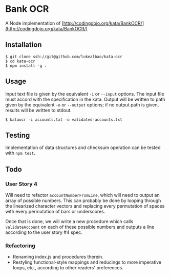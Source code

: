 # Bank OCR 
A Node implementation
of
[http://codingdojo.org/kata/BankOCR/](http://codingdojo.org/kata/BankOCR/)

## Installation
```shell
$ git clone ssh://git@github.com/lukealbao/kata-ocr
$ cd kata-ocr
$ npm install -g .
```

## Usage
Input text file is given by the equivalent `-i` or `--input`
options. The input file must accord with the specification in the
kata. Output will be written to path given by the equivalent `-o` or
`--output` options; if no output path is given, results will be
written to stdout.

```shell
$ kataocr -i accounts.txt -o validated-accounts.txt
```

## Testing
Implementation of data structures and checksum operation can be tested
with `npm test`.

## Todo

### User Story 4
Will need to refactor `accountNumberFromLine`, which will need to
output an array of possible numbers. This can probably be done by looping
through the linearized character vectors and replacing every
permutation of spaces with every permutation of bars or underscores. 

Once that is done, we will write a new procedure which calls
`validateAccount` on each of these possible numbers and outputs a line
according to the user story #4 spec.

### Refactoring
- Renaming index.js and procedures therein.
- Restyling functional-style mappings and reducings to more imperative
  loops, etc., according to other readers' preferences.
